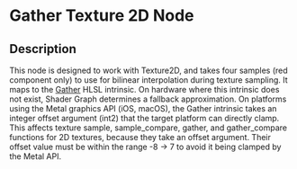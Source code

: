 # Gather Texture 2D Node

## Description

This node is designed to work with Texture2D, and takes four samples (red component only) to use for bilinear interpolation during texture sampling. It maps to the [Gather](https://docs.microsoft.com/en-us/windows/win32/direct3dhlsl/dx-graphics-hlsl-to-gather) HLSL intrinsic.  On hardware where this intrinsic does not exist, Shader Graph determines a fallback approximation.
On platforms using the Metal graphics API (iOS, macOS), the Gather intrinsic takes an integer offset argument (int2) that the target platform can directly clamp. This affects texture sample, sample_compare, gather, and gather_compare functions for 2D textures, because they take an offset argument. Their offset value must be within the range -8 -> 7 to avoid it being clamped by the Metal API.
